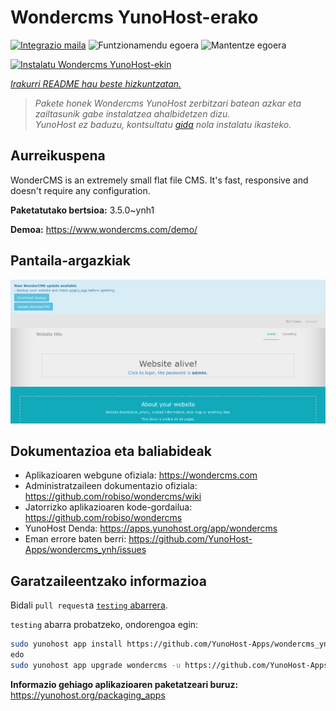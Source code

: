 <!--
Ohart ongi: README hau automatikoki sortu da <https://github.com/YunoHost/apps/tree/master/tools/readme_generator>ri esker
EZ editatu eskuz.
-->

# Wondercms YunoHost-erako

[![Integrazio maila](https://apps.yunohost.org/badge/integration/wondercms)](https://ci-apps.yunohost.org/ci/apps/wondercms/)
![Funtzionamendu egoera](https://apps.yunohost.org/badge/state/wondercms)
![Mantentze egoera](https://apps.yunohost.org/badge/maintained/wondercms)

[![Instalatu Wondercms YunoHost-ekin](https://install-app.yunohost.org/install-with-yunohost.svg)](https://install-app.yunohost.org/?app=wondercms)

*[Irakurri README hau beste hizkuntzatan.](./ALL_README.md)*

> *Pakete honek Wondercms YunoHost zerbitzari batean azkar eta zailtasunik gabe instalatzea ahalbidetzen dizu.*  
> *YunoHost ez baduzu, kontsultatu [gida](https://yunohost.org/install) nola instalatu ikasteko.*

## Aurreikuspena

WonderCMS is an extremely small flat file CMS. It's fast, responsive and doesn't require any configuration.

**Paketatutako bertsioa:** 3.5.0~ynh1

**Demoa:** <https://www.wondercms.com/demo/>

## Pantaila-argazkiak

![Wondercms(r)en pantaila-argazkia](./doc/screenshots/WonderCMS-update-screenshot.png)

## Dokumentazioa eta baliabideak

- Aplikazioaren webgune ofiziala: <https://wondercms.com>
- Administratzaileen dokumentazio ofiziala: <https://github.com/robiso/wondercms/wiki>
- Jatorrizko aplikazioaren kode-gordailua: <https://github.com/robiso/wondercms>
- YunoHost Denda: <https://apps.yunohost.org/app/wondercms>
- Eman errore baten berri: <https://github.com/YunoHost-Apps/wondercms_ynh/issues>

## Garatzaileentzako informazioa

Bidali `pull request`a [`testing` abarrera](https://github.com/YunoHost-Apps/wondercms_ynh/tree/testing).

`testing` abarra probatzeko, ondorengoa egin:

```bash
sudo yunohost app install https://github.com/YunoHost-Apps/wondercms_ynh/tree/testing --debug
edo
sudo yunohost app upgrade wondercms -u https://github.com/YunoHost-Apps/wondercms_ynh/tree/testing --debug
```

**Informazio gehiago aplikazioaren paketatzeari buruz:** <https://yunohost.org/packaging_apps>
